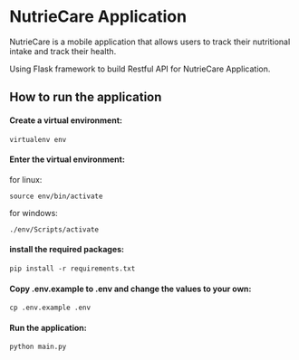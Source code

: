 # NutrieCare Application
NutrieCare is a mobile application that allows users to track their nutritional intake and track their health. 

Using Flask framework to build Restful API for NutrieCare Application. 

## How to run the application
#### Create a virtual environment: 
```
virtualenv env
```

#### Enter the virtual environment: 
for linux: 
```
source env/bin/activate
```
for windows: 
```
./env/Scripts/activate
```

#### install the required packages: 
```
pip install -r requirements.txt
```

#### Copy .env.example to .env and change the values to your own:
```
cp .env.example .env
```

#### Run the application: 
```
python main.py
```